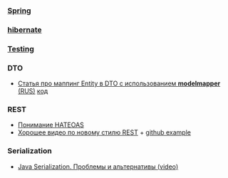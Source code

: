 ### <a href="spring/readme.md">Spring</a>
### <a href="hibernate/readme.md">hibernate</a>
### <a href="testing/readme.md">Testing</a>

### DTO
- <a href="https://habr.com/ru/post/438808/">Статья про маппинг Entity в DTO с использованием <b>modelmapper</b> (RUS)</a> <a href="https://github.com/DenisPavlov/modelmapper-demo">код</a>

### REST
- <a href="http://spring-projects.ru/understanding/hateoas/">Понимание HATEOAS</a>
- <a href="https://www.youtube.com/watch?v=G9apMqwRedA">Хорошее видео по новому стилю REST</a> + <a href="https://github.com/vtsukur/spring-rest-black-market">github example</a>

### Serialization
- <a href="https://vk.com/javatutorial?z=video-111905078_456242685%2Fe09e5e586992d92bba%2Fpl_wall_-111905078">Java Serialization. Проблемы и альтернативы (video)</a>